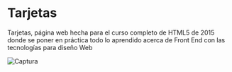 # Tarjetas
Tarjetas, página web hecha para el curso completo de HTML5 de 2015
donde se poner en práctica todo lo aprendido acerca de Front End con las
tecnologías para diseño Web

![Captura](https://user-images.githubusercontent.com/19762166/213579672-a9988e30-22d5-48a8-8c32-501502ef3363.PNG)
